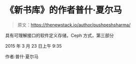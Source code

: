 # 《新书库》的作者普什·夏尔马

> 原文：<https://thenewstack.io/author/pushpeshsharma/>

具有可理解接口的软件定义存储，Ceph 方式，第三部分

2015 年 3 月 23 日上午 9:35

作者:普什·夏尔马